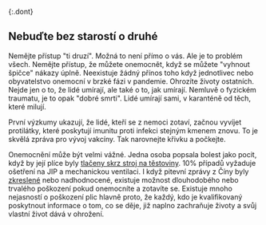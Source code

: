 {:.dont}
## Nebuďte bez starostí o druhé

Nemějte přístup "ti druzí". Možná to není přímo o vás. Ale je to problém všech. Nemějte přístup, že můžete onemocnět, když se můžete "vyhnout špičce" nákazy úplně. Neexistuje žádný přínos toho když jednotlivec nebo obyvatelstvo onemocní v brzké fázi v pandemie. Ohrozíte životy ostatních. Nejde jen o to, že lidé umírají, ale také o to, jak umírají. Nemluvě o fyzickém traumatu, je to opak "dobré smrti". Lidé umírají sami, v karanténě od těch, které milují.

První výzkumy ukazují, že lidé, kteří se z nemoci zotaví, začnou vyvíjet protilátky, které poskytují imunitu proti infekci stejným kmenem znovu. To je skvělá zpráva pro vývoj vakcíny. Tak narovnejte křivku a počkejte.

Onemocnění může být velmi vážné. Jedna osoba popsala bolest jako pocit, když by její plíce byly [tlačeny skrz stroj na těstoviny](https://twitter.com/stuff_so/status/1236517734189391875). 10% případů vyžaduje ošetření na JIP a mechanickou ventilaci. I když pitevní zprávy z Číny byly [zkreslené](https://twitter.com/CT_Bergstrom/status/1235797950451703809) nebo nadhodnocené, existuje možnost dlouhodobého nebo trvalého
poškození pokud onemocníte a zotavíte se. Existuje mnoho nejasností o poškození plic hlavně proto, že každý, kdo je kvalifikovaný poskytnout informace o tom, co se děje, již naplno zachraňuje životy a svůj vlastní život dává v ohrožení.
